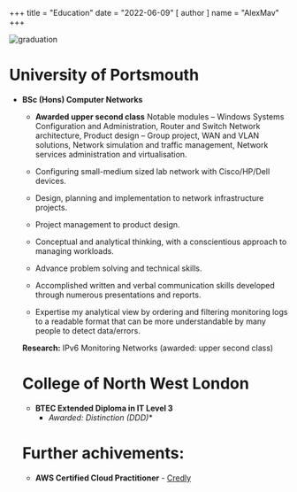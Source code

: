 +++
title = "Education"
date = "2022-06-09"
[ author ]
  name = "AlexMav"
+++

![graduation](/post/graduation.png)

# University of Portsmouth
* **BSc (Hons) Computer Networks**
  * **Awarded upper second class**
Notable modules – Windows Systems Configuration and Administration, Router and Switch Network architecture, Product design – Group project, WAN and VLAN solutions, Network simulation and traffic management, Network services administration and virtualisation. 

  * Configuring small-medium sized lab network with Cisco/HP/Dell devices.
  * Design, planning and implementation to network infrastructure projects.
  * Project management to product design.
  * Conceptual and analytical thinking, with a conscientious approach to managing workloads.
  * Advance problem solving and technical skills.
  * Accomplished written and verbal communication skills developed through numerous presentations and reports.
  * Expertise my analytical view by ordering and filtering monitoring logs to a readable format that can be more understandable by many people to detect data/errors. 

  **Research:** IPv6 Monitoring Networks (awarded: upper second class)

  # College of North West London
  * **BTEC Extended Diploma in IT Level 3**
    * **Awarded: Distinction* (D*D*D)**
  
  # Further achivements: 

  * **AWS Certified Cloud Practitioner** - [Credly](https://www.credly.com/badges/62d78dae-579f-44d2-b40f-036bab7b5418?source=linked_in_profile)